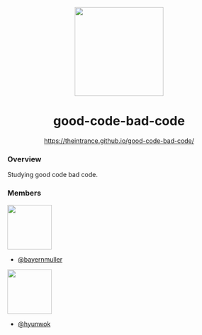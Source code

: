 <p align="center">
    <img src="https://m.media-amazon.com/images/I/61g2RNcICcL._AC_UF1000,1000_QL80_.jpg" width="200"/>
</p>

<span align="center">  
    <h1>good-code-bad-code</h1>
</span>

<p align="center">
    <a href="https://theintrance.github.io/good-code-bad-code/">https://theintrance.github.io/good-code-bad-code/</a>
</p>

### Overview

Studying good code bad code.

### Members

<img src="https://github.com/bayernmuller.png" width="100" height="100">

- [@bayernmuller](https://github.com/bayernmuller)

<img src="https://github.com/hyunwok.png" width="100" height="100">

- [@hyunwok](https://github.com/hyunwok)